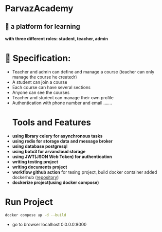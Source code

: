 # ParvazAcademy
## :iphone: a platform for learning
#### with three different roles: student, teacher, admin
# :monocle_face: Specification: 
- Teacher and admin can define and manage a course (teacher can only manage the course he createdr)
- A student can join a course
- Each course can have several sections
- Anyone can see the courses
- Teacher and student can manage their own profile
- Authentication with phone number and email .......
  # Tools and Features
- **using library celery for asynchronous tasks**
- **using redis for storage data and message broker**
- **using database postgresql**
- **using boto3 for arvancloud storage**
- **using JWT(JSON Web Token) for authentication** 
- **writing testing project**
- **writing documents project** 
- **workflow github action** for tesing project, build docker container added dockerhub ([repository](https://hub.docker.com/r/mortezaei2/parvaz_academy))
- **dockerize project(using docker compose)** 
# Run Project 
```bash
docker compose up -d --build
```
- go to browser localhost 0.0.0.0:8000

